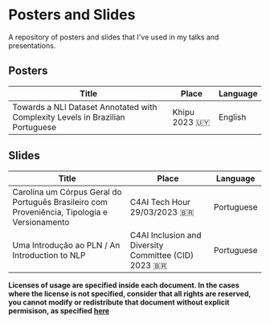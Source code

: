 # Posters and Slides

A repository of posters and slides that I've used in my talks and presentations.

## Posters

| Title         | Place         | Language |
| ------------- | ------------- |----------|
| Towards a NLI Dataset Annotated with Complexity Levels in Brazilian Portuguese|Khipu 2023 🇺🇾 | English |

## Slides

| Title         | Place         | Language |
| ------------- | ------------- |----------|
| Carolina um Córpus Geral do Português Brasileiro com Proveniência, Tipologia e Versionamento | C4AI Tech Hour 29/03/2023 🇧🇷 | Portuguese |
| Uma Introdução ao PLN / An Introduction to NLP | C4AI Inclusion and Diversity Committee (CID) 2023 🇧🇷 | Portuguese |


**Licenses of usage are specified inside each document. In the cases where the license is not specified, consider that all rights are reserved, you cannot modify or redistribute that document without explicit permisison, as specified [here](https://docs.github.com/en/repositories/managing-your-repositorys-settings-and-features/customizing-your-repository/licensing-a-repository#choosing-the-right-license)**

